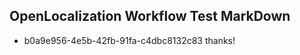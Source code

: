 ## OpenLocalization Workflow Test MarkDown
* b0a9e956-4e5b-42fb-91fa-c4dbc8132c83 thanks!

<!--HONumber=Jul16_HO4-->


